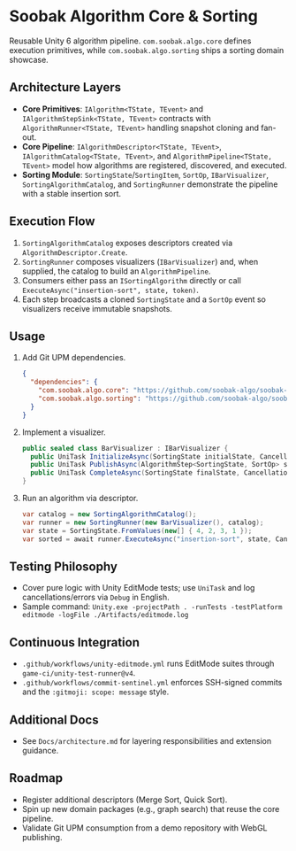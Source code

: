 # Soobak Algorithm Core & Sorting

Reusable Unity 6 algorithm pipeline. `com.soobak.algo.core` defines execution primitives, while `com.soobak.algo.sorting` ships a sorting domain showcase.

## Architecture Layers
- **Core Primitives**: `IAlgorithm<TState, TEvent>` and `IAlgorithmStepSink<TState, TEvent>` contracts with `AlgorithmRunner<TState, TEvent>` handling snapshot cloning and fan-out.
- **Core Pipeline**: `IAlgorithmDescriptor<TState, TEvent>`, `IAlgorithmCatalog<TState, TEvent>`, and `AlgorithmPipeline<TState, TEvent>` model how algorithms are registered, discovered, and executed.
- **Sorting Module**: `SortingState`/`SortingItem`, `SortOp`, `IBarVisualizer`, `SortingAlgorithmCatalog`, and `SortingRunner` demonstrate the pipeline with a stable insertion sort.

## Execution Flow
1. `SortingAlgorithmCatalog` exposes descriptors created via `AlgorithmDescriptor.Create`.
2. `SortingRunner` composes visualizers (`IBarVisualizer`) and, when supplied, the catalog to build an `AlgorithmPipeline`.
3. Consumers either pass an `ISortingAlgorithm` directly or call `ExecuteAsync("insertion-sort", state, token)`.
4. Each step broadcasts a cloned `SortingState` and a `SortOp` event so visualizers receive immutable snapshots.

## Usage
1. Add Git UPM dependencies.
   ```json
   {
     "dependencies": {
       "com.soobak.algo.core": "https://github.com/soobak-algo/soobak-algo-core.git",
       "com.soobak.algo.sorting": "https://github.com/soobak-algo/soobak-algo-core.git?path=Packages/com.soobak.algo.sorting"
     }
   }
   ```
2. Implement a visualizer.
   ```csharp
   public sealed class BarVisualizer : IBarVisualizer {
     public UniTask InitializeAsync(SortingState initialState, CancellationToken token) => UniTask.CompletedTask;
     public UniTask PublishAsync(AlgorithmStep<SortingState, SortOp> step, CancellationToken token) => UniTask.CompletedTask;
     public UniTask CompleteAsync(SortingState finalState, CancellationToken token) => UniTask.CompletedTask;
   }
   ```
3. Run an algorithm via descriptor.
   ```csharp
   var catalog = new SortingAlgorithmCatalog();
   var runner = new SortingRunner(new BarVisualizer(), catalog);
   var state = SortingState.FromValues(new[] { 4, 2, 3, 1 });
   var sorted = await runner.ExecuteAsync("insertion-sort", state, CancellationToken.None);
   ```

## Testing Philosophy
- Cover pure logic with Unity EditMode tests; use `UniTask` and log cancellations/errors via `Debug` in English.
- Sample command: `Unity.exe -projectPath . -runTests -testPlatform editmode -logFile ./Artifacts/editmode.log`

## Continuous Integration
- `.github/workflows/unity-editmode.yml` runs EditMode suites through `game-ci/unity-test-runner@v4`.
- `.github/workflows/commit-sentinel.yml` enforces SSH-signed commits and the `:gitmoji: scope: message` style.

## Additional Docs
- See `Docs/architecture.md` for layering responsibilities and extension guidance.

## Roadmap
- Register additional descriptors (Merge Sort, Quick Sort).
- Spin up new domain packages (e.g., graph search) that reuse the core pipeline.
- Validate Git UPM consumption from a demo repository with WebGL publishing.